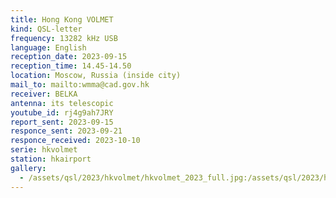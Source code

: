 ```yaml
---
title: Hong Kong VOLMET
kind: QSL-letter
frequency: 13282 kHz USB
language: English
reception_date: 2023-09-15
reception_time: 14.45-14.50
location: Moscow, Russia (inside city)
mail_to: mailto:wmma@cad.gov.hk
receiver: BELKA
antenna: its telescopic
youtube_id: rj4g9ah7JRY
report_sent: 2023-09-15
responce_sent: 2023-09-21
responce_received: 2023-10-10
serie: hkvolmet
station: hkairport
gallery:
  - /assets/qsl/2023/hkvolmet/hkvolmet_2023_full.jpg:/assets/qsl/2023/hkvolmet/hkvolmet_2023_small.jpg
---
```

